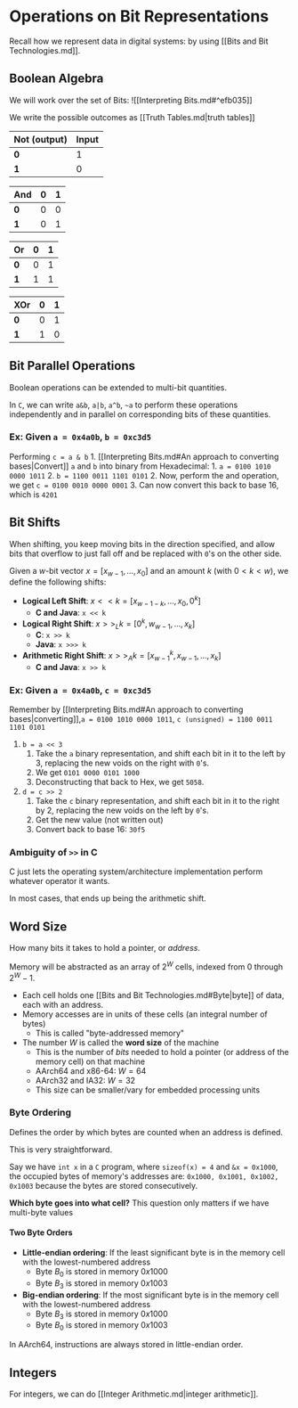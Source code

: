 # Operations on Bit Representations

Recall how we represent data in digital systems: by using [[Bits and Bit Technologies.md]].

## Boolean Algebra

We will work over the set of Bits: ![[Interpreting Bits.md#^efb035]]

We write the possible outcomes as [[Truth Tables.md|truth tables]]

| Not (output) | Input |
| ---- | ---- |
| **0** | 1 |
| **1** | 0 |

| And | **0** | **1** |
| ---- | ---- | ---- |
| **0** | 0 | 0 |
| **1** | 0 | 1 |

| Or | **0** | **1** |
| ---- | ---- | ---- |
| **0** | 0 | 1 |
| **1** | 1 | 1 |

| XOr | **0** | **1** |
| ---- | ---- | ---- |
| **0** | 0 | 1 |
| **1** | 1 | 0 |

## Bit Parallel Operations

Boolean operations can be extended to multi-bit quantities.

In `C`, we can write `a&b`, `a|b`, `a^b`, `~a` to perform these operations independently and in parallel on corresponding bits of these quantities.

### Ex: Given `a = 0x4a0b`, `b = 0xc3d5`

Performing `c = a & b`
	1. [[Interpreting Bits.md#An approach to converting bases|Convert]] `a` and `b` into binary from Hexadecimal:
		1. `a = 0100 1010 0000 1011`
		2. `b = 1100 0011 1101 0101`
	2. Now, perform the and operation, we get `c = 0100 0010 0000 0001`
	3. Can now convert this back to base 16, which is `4201`

## Bit Shifts

When shifting, you keep moving bits in the direction specified, and allow bits that overflow to just fall off and be replaced with `0`'s on the other side.

Given a $w$-bit vector $x=[x_{w-1}, \ldots, x_0]$ and an amount $k$ (with $0<k<w$), we define the following shifts:
- **Logical Left Shift**: $x<<k=[x_{w-1-k}, \ldots, x_0, 0^k]$ 
	-  **C and Java**: `x << k`
- **Logical Right Shift**: $x>>_Lk=[0^k, w_{w-1}, \ldots, x_k]$ 
	- **C**: `x >> k`
	- **Java**: `x >>> k`
- **Arithmetic Right Shift**: $x>>_Ak=[x^k_{w-1}, x_{w-1}, \ldots, x_k]$
	- **C and Java**: `x >> k`

### Ex: Given `a = 0x4a0b`, `c = 0xc3d5`

Remember by [[Interpreting Bits.md#An approach to converting bases|converting]],`a = 0100 1010 0000 1011`, `c (unsigned) = 1100 0011 1101 0101`

1. `b = a << 3` 
	1. Take the `a` binary representation, and shift each bit in it to the left by 3, replacing the new voids on the right with `0`'s.
	2. We get `0101 0000 0101 1000`
	3. Deconstructing that back to Hex, we get `5058`.
2. `d = c >> 2`
	1. Take the `c` binary representation, and shift each bit in it to the right by 2, replacing the new voids on the left by `0`'s. 
	2. Get the new value (not written out)
	3. Convert back to base 16: `30f5`

### Ambiguity of `>>` in C

C just lets the operating system/architecture implementation perform whatever operator it wants.

In most cases, that ends up being the arithmetic shift.

## Word Size

How many bits it takes to hold a pointer, or *address*.

Memory will be abstracted as an array of $2^W$ cells, indexed from $0$ through $2^W-1$.
- Each cell holds one [[Bits and Bit Technologies.md#Byte|byte]] of data, each with an address.
- Memory accesses are in units of these cells (an integral number of bytes)
	- This is called "byte-addressed memory"
- The number $W$ is called the **word size** of the machine
	- This is the number of *bits* needed to hold a pointer (or address of the memory cell) on that machine
	- AArch64 and x86-64: $W=64$
	- AArch32 and IA32: $W=32$
	- This size can be smaller/vary for embedded processing units

### Byte Ordering

Defines the order by which bytes are counted when an address is defined.

This is very straightforward.

Say we have `int x` in a `C` program, where `sizeof(x) = 4` and `&x = 0x1000`, the occupied bytes of memory's addresses are: `0x1000, 0x1001, 0x1002, 0x1003` because the bytes are stored consecutively.

**Which byte goes into what cell?** This question only matters if we have multi-byte values
#### Two Byte Orders

- **Little-endian ordering**: If the least significant byte is in the memory cell with the lowest-numbered address
	- Byte $B_0$ is stored in memory $0x1000$
	- Byte $B_3$ is stored in memory $0x1003$
- **Big-endian ordering**: If the most significant byte is in the memory cell with the lowest-numbered address
	- Byte $B_3$ is stored in memory $0x1000$
	- Byte $B_0$ is stored in memory $0x1003$

In AArch64, instructions are always stored in little-endian order.

## Integers

For integers, we can do [[Integer Arithmetic.md|integer arithmetic]].

